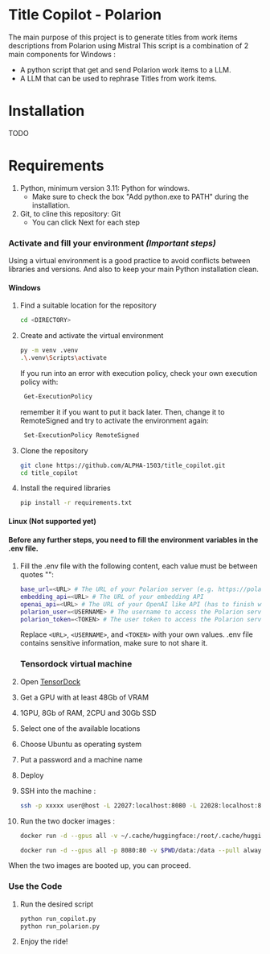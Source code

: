 # Title Copilot - Polarion
The main purpose of this project is to generate titles from work items descriptions from Polarion using Mistral
This script is a combination of 2 main components for Windows :
- A python script that get and send Polarion work items to a LLM.
- A LLM that can be used to rephrase Titles from work items.

# Installation
TODO

# Requirements
1. Python, minimum version 3.11: Python for windows.
    - Make sure to check the box "Add python.exe to PATH" during the installation.
2. Git, to cline this repository: Git
    - You can click Next for each step


### Activate and fill your environment *(Important steps)*
Using a virtual environment is a good practice to avoid conflicts between libraries and versions. And also to keep your main Python installation clean.
#### Windows
1. Find a suitable location for the repository
   ```bash
   cd <DIRECTORY>
   ```
2. Create and activate the virtual environment
   ```bash
   py -m venv .venv
   .\.venv\Scripts\activate
   ```
   If you run into an error with execution policy, check your own execution policy with:
   ```bash
    Get-ExecutionPolicy
   ```
   remember it if you want to put it back later. Then, change it to RemoteSigned and try to activate the environment again:
   ```bash
    Set-ExecutionPolicy RemoteSigned
   ```
3. Clone the repository
   ```bash
   git clone https://github.com/ALPHA-1503/title_copilot.git
   cd title_copilot
   ```
4. Install the required libraries
   ```bash
   pip install -r requirements.txt
   ```
#### Linux (Not supported yet)

#### Before any further steps, you need to fill the environment variables in the .env file.
1. Fill the .env file with the following content, each value must be between quotes "":
   ```bash
   base_url=<URL> # The URL of your Polarion server (e.g. https://polarion.example.com/polarion)
   embedding_api=<URL> # The URL of your embedding API
   openai_api=<URL> # The URL of your OpenAI like API (has to finish with "/v1")
   polarion_user=<USERNAME> # The username to access the Polarion server
   polarion_token=<TOKEN> # The user token to access the Polarion server
   ```
   Replace `<URL>`, `<USERNAME>`, and `<TOKEN>` with your own values.
   .env file contains sensitive information, make sure to not share it.

   ### Tensordock virtual machine

1. Open [TensorDock](https://dashboard.tensordock.com/deploy)
2. Get a GPU with at least 48Gb of VRAM
3. 1GPU, 8Gb of RAM, 2CPU and 30Gb SSD
4. Select one of the available locations
5. Choose Ubuntu as operating system
6. Put a password and a machine name
7. Deploy
8. SSH into the machine :
   ```bash
   ssh -p xxxxx user@host -L 22027:localhost:8080 -L 22028:localhost:8000
   ```
9. Run the two docker images :
   ```bash
   docker run -d --gpus all -v ~/.cache/huggingface:/root/.cache/huggingface --env "HUGGING_FACE_HUB_TOKEN=<secret>" -p 8000:8000 --ipc=host vllm/vllm-openai:latest --model mistralai/Mistral-7B-Instruct-v0.2 --max-model-len 2048
   ```
   ```bash
   docker run -d --gpus all -p 8080:80 -v $PWD/data:/data --pull always ghcr.io/huggingface/text-embeddings-inference:1.2 --model-id intfloat/multilingual-e5-large-instruct
   ```
When the two images are booted up, you can proceed.

### Use the Code
1. Run the desired script
   ```bash
   python run_copilot.py
   python run_polarion.py
   ```
2. Enjoy the ride!

   

